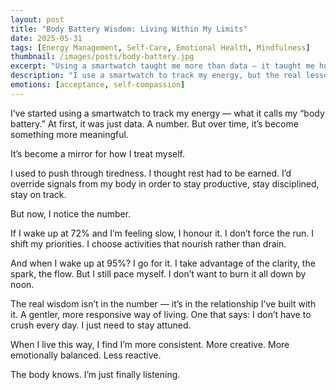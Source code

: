 ```yaml
---
layout: post
title: "Body Battery Wisdom: Living Within My Limits"
date: 2025-05-31
tags: [Energy Management, Self-Care, Emotional Health, Mindfulness]
thumbnail: /images/posts/body-battery.jpg
excerpt: "Using a smartwatch taught me more than data — it taught me how to finally listen to what my body has been saying all along."
description: "I use a smartwatch to track my energy, but the real lesson is in how I treat myself."
emotions: [acceptance, self-compassion]
---
```


I’ve started using a smartwatch to track my energy — what it calls my “body battery.” At first, it was just data. A number. But over time, it’s become something more meaningful.

It’s become a mirror for how I treat myself.

I used to push through tiredness. I thought rest had to be earned. I’d override signals from my body in order to stay productive, stay disciplined, stay on track.

But now, I notice the number.

If I wake up at 72% and I’m feeling slow, I honour it. I don’t force the run. I shift my priorities. I choose activities that nourish rather than drain.

And when I wake up at 95%? I go for it. I take advantage of the clarity, the spark, the flow. But I still pace myself. I don’t want to burn it all down by noon.

The real wisdom isn’t in the number — it’s in the relationship I’ve built with it. A gentler, more responsive way of living. One that says: I don’t have to crush every day. I just need to stay attuned.

When I live this way, I find I’m more consistent. More creative. More emotionally balanced. Less reactive.

The body knows. I’m just finally listening.
